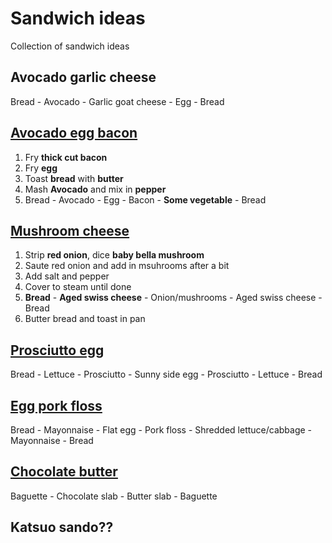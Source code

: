 # Sandwich ideas

Collection of sandwich ideas

## Avocado garlic cheese

Bread - Avocado - Garlic goat cheese - Egg - Bread

## [Avocado egg bacon](https://www.youtube.com/watch?v=xMqV6a3POcw)

1. Fry **thick cut bacon**
2. Fry **egg**
3. Toast **bread** with **butter**
4. Mash **Avocado** and mix in **pepper**
5. Bread - Avocado - Egg - Bacon - **Some vegetable** - Bread

## [Mushroom cheese](https://www.youtube.com/watch?v=xMqV6a3POcw)

1. Strip **red onion**, dice **baby bella mushroom**
2. Saute red onion and add in msuhrooms after a bit
3. Add salt and pepper
4. Cover to steam until done
5. **Bread** - **Aged swiss cheese** - Onion/mushrooms - Aged swiss cheese - Bread
6. Butter bread and toast in pan

## [Prosciutto egg](https://www.youtube.com/watch?v=xMqV6a3POcw)

Bread - Lettuce - Prosciutto - Sunny side egg - Prosciutto - Lettuce - Bread

## [Egg pork floss](https://www.facebook.com/groups/subtleasiancooking/permalink/3029522557063195/)

Bread - Mayonnaise - Flat egg - Pork floss - Shredded lettuce/cabbage - Mayonnaise - Bread

## [Chocolate butter](https://www.facebook.com/groups/SeattleFoodie/permalink/10163235001150495/)

Baguette - Chocolate slab - Butter slab - Baguette

## Katsuo sando??

